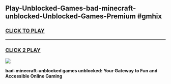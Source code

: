 
## Play-Unblocked-Games-bad-minecraft-unblocked-Unblocked-Games-Premium #gmhix
<h3>
<a href="https://premium.freeplayer.one?title=bad-minecraft-unblocked&ref=12M">CLICK TO PLAY</a></h3>
<hr>

<h3>
<a href="https://premium.freeplayer.one?title=bad-minecraft-unblocked&ref=12M">CLICK 2 PLAY</a>
  
</h3>

<a href="https://premium.freeplayer.one?title=bad-minecraft-unblocked&ref=12M"><img src="https://clearcache.store/games.png"></a>


**bad-minecraft-unblocked games unblocked: Your Gateway to Fun and Accessible Online Gaming**
